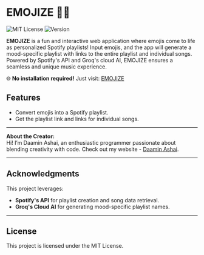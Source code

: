 # EMOJIZE 🎵✨    

![MIT License](https://img.shields.io/badge/license-MIT-green)  ![Version](https://img.shields.io/badge/version-v1.0.0-blue)  

**EMOJIZE** is a fun and interactive web application where emojis come to life as personalized Spotify playlists! Input emojis, and the app will generate a mood-specific playlist with links to the entire playlist and individual songs. Powered by Spotify's API and Groq's cloud AI, EMOJIZE ensures a seamless and unique music experience.  

🌐 **No installation required!** Just visit: [EMOJIZE](https://emojize-neon.vercel.app)  

## Features  
- Convert emojis into a Spotify playlist.  
- Get the playlist link and links for individual songs.  

---

**About the Creator:**  
Hi! I’m Daamin Ashai, an enthusiastic programmer passionate about blending creativity with code. Check out my website - [Daamin Ashai](https://daamin.tech).  

---  

## Acknowledgments  
This project leverages:  
- **Spotify's API** for playlist creation and song data retrieval.  
- **Groq's Cloud AI** for generating mood-specific playlist names.  

---

## License  
This project is licensed under the MIT License. 
